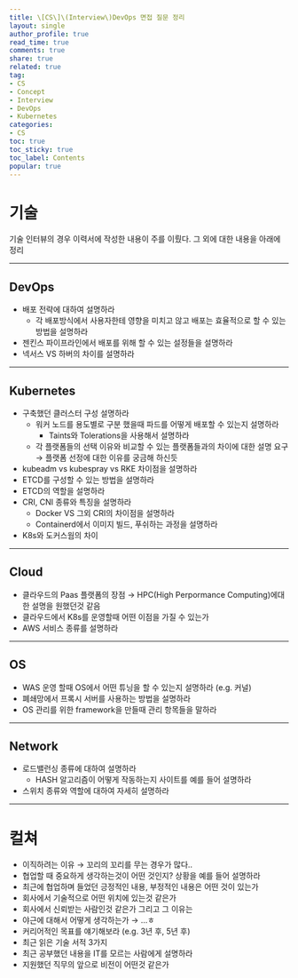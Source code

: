 ```yaml
---
title: \[CS\]\(Interview\)DevOps 면접 질문 정리
layout: single
author_profile: true
read_time: true
comments: true
share: true
related: true
tag:
- CS
- Concept
- Interview
- DevOps
- Kubernetes
categories:
- CS
toc: true
toc_sticky: true
toc_label: Contents
popular: true
---
```

# 기술
기술 인터뷰의 경우 이력서에 작성한 내용이 주를 이뤘다. 그 외에 대한 내용을 아래에 정리

---

## DevOps

- 배포 전략에 대하여 설명하라
    - 각 배포방식에서 사용자한테 영향을 미치고 않고 배포는 효율적으로 할 수 있는 방법을 설명하라
- 젠킨스 파이프라인에서 배포를 위해 할 수 있는 설정들을 설명하라
- 넥서스 VS 하버의 차이를 설명하라

---

## Kubernetes

- 구축했던 클러스터 구성 설명하라
    - 워커 노드를 용도별로 구분 했을때 파드를 어떻게 배포할 수 있는지 설명하라
        - Taints와 Tolerations을 사용해서 설명하라
    - 각 플랫폼들의 선택 이유와 비교할 수 있는 플랫폼들과의 차이에 대한 설명 요구 → 플랫폼 선정에 대한 이유를 궁금해 하신듯
- kubeadm vs kubespray vs RKE 차이점을 설명하라
- ETCD를 구성할 수 있는 방법을 설명하라
- ETCD의 역할을 설명하라
- CRI, CNI 종류와 특징을 설명하라
    - Docker VS 그외 CRI의 차이점을 설명하라
    - Containerd에서 이미지 빌드, 푸쉬하는 과정을 설명하라
- K8s와 도커스웜의 차이

---

## Cloud

- 클라우드의 Paas 플랫폼의 장점 → HPC(High Perpormance Computing)에대한 설명을 원했던것 같음
- 클라우드에서 K8s를 운영할때 어떤 이점을 가질 수 있는가
- AWS 서비스 종류를 설명하라

---

## OS

- WAS 운영 할때 OS에서 어떤 튜닝을 할 수 있는지 설명하라 (e.g. 커널)
- 폐쇄망에서 프록시 서버를 사용하는 방법을 설명하라
- OS 관리를 위한 framework을 만들때 관리 항목들을 말하라

---

## Network

- 로드밸런싱 종류에 대하여 설명하라
    - HASH 알고리즘이 어떻게 작동하는지 사이트를 예를 들어 설명하라
- 스위치 종류와 역할에 대하여 자세히 설명하라

---

# 컬쳐

- 이직하려는 이유 → 꼬리의 꼬리를 무는 경우가 많다..
- 협업할 때 중요하게 생각하는것이 어떤 것인지? 상황을 예를 들어 설명하라
- 최근에 협업하며 들었던 긍정적인 내용, 부정적인 내용은 어떤 것이 있는가
- 회사에서 기술적으로 어떤 위치에 있는것 같은가
- 회사에서 신뢰받는 사람인것 같은가 그리고 그 이유는
- 야근에 대해서 어떻게 생각하는가 → ...ㅎ
- 커리어적인 목표를 얘기해보라 (e.g. 3년 후, 5년 후)
- 최근 읽은 기술 서적 3가지
- 최근 공부했던 내용을 IT를 모르는 사람에게 설명하라
- 지원했던 직무의 앞으로 비전이 어떤것 같은가